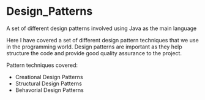 # Design_Patterns
A set of different design patterns involved using Java as the main language

Here I have covered a set of different design pattern techniques that we use in the programming world. Design patterns are important as they help structure the code and provide good quality assurance to the project.

Pattern techniques covered:

- Creational Design Patterns
- Structural Design Patterns
- Behavorial Design Patterns
